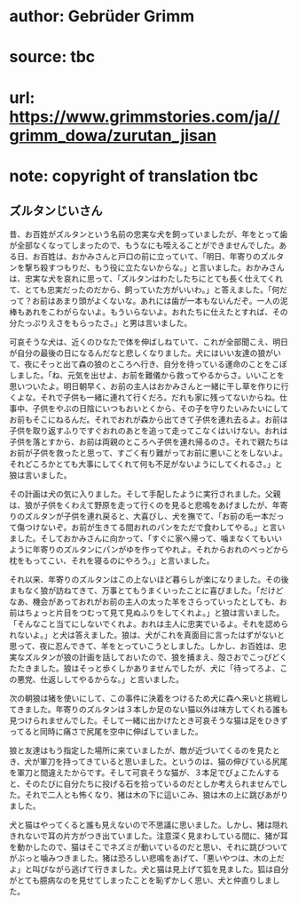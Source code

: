 # author: Gebrüder Grimm
# source: tbc
# url: https://www.grimmstories.com/ja//grimm_dowa/zurutan_jisan
# note: copyright of translation tbc

## ズルタンじいさん 

昔、お百姓がズルタンという名前の忠実な犬を飼っていましたが、年をとって歯が全部なくなってしまったので、もうなにも咥えることができませんでした。ある日、お百姓は、おかみさんと戸口の前に立っていて、「明日、年寄りのズルタンを撃ち殺すつもりだ、もう役に立たないからな。」と言いました。おかみさんは、忠実な犬を哀れに思って、「ズルタンはわたしたちにとても長く仕えてくれて、とても忠実だったのだから、飼っていた方がいいわ。」と答えました。「何だって？お前はあまり頭がよくないな。あれには歯が一本もないんだぞ。一人の泥棒もあれをこわがらないよ。もういらないよ。おれたちに仕えたとすれば、その分たっぷりえさをもらったさ。」と男は言いました。

可哀そうな犬は、近くのひなたで体を伸ばしねていて、これが全部聞こえ、明日が自分の最後の日になるんだなと悲しくなりました。犬にはいい友達の狼がいて、夜にそっと出て森の狼のところへ行き、自分を待っている運命のことをこぼしました。「ね、元気を出せよ、お前を難儀から救ってやるからさ。いいことを思いついたよ。明日朝早く、お前の主人はおかみさんと一緒に干し草を作りに行くよな。それで子供も一緒に連れて行くだろ。だれも家に残ってないからね。仕事中、子供をやぶの日陰にいつもおいとくから、その子を守りたいみたいにしてお前もそこにねるんだ。それでおれが森から出てきて子供を連れ去るよ。お前は子供を取り返すふりですぐおれのあとを追って走ってこなくはいけない。おれは子供を落とすから、お前は両親のところへ子供を連れ帰るのさ。それで親たちはお前が子供を救ったと思って、すごく有り難がってお前に悪いことをしないよ。それどころかとても大事にしてくれて何も不足がないようにしてくれるさ。」と狼は言いました。

その計画は犬の気に入りました。そして手配したように実行されました。父親は、狼が子供をくわえて野原を走って行くのを見ると悲鳴をあげましたが、年寄りのズルタンが子供を連れ戻ると、大喜びし、犬を撫でて、「お前の毛一本だって傷つけないぞ。お前が生きてる間おれのパンをただで食わしてやる。」と言いました。そしておかみさんに向かって、「すぐに家へ帰って、噛まなくてもいいように年寄りのズルタンにパンがゆを作ってやれよ。それからおれのべっどから枕をもってこい、それを寝るのにやろう。」と言いました。

それ以来、年寄りのズルタンはこの上ないほど暮らしが楽になりました。その後まもなく狼が訪ねてきて、万事とてもうまくいったことに喜びました。「だけどなあ、機会があっておれがお前の主人の太った羊をさらっていったとしても、お前はちょっと片目をつむって見て見ぬふりをしてくれよ。」と狼は言いました。「そんなこと当てにしないでくれよ。おれは主人に忠実でいるよ。それを認められないよ。」と犬は答えました。狼は、犬がこれを真面目に言ったはずがないと思って、夜に忍んできて、羊をとっていこうとしました。しかし、お百姓は、忠実なズルタンが狼の計画を話しておいたので、狼を捕まえ、殻さおでこっぴどくたたきました。狼はそっと歩くしかありませんでしたが、犬に「待ってろよ、この悪党、仕返ししてやるからな。」と言いました。

次の朝狼は猪を使いにして、この事件に決着をつけるため犬に森へ来いと挑戦してきました。年寄りのズルタンは３本しか足のない猫以外は味方してくれる誰も見つけられませんでした。そして一緒に出かけたとき可哀そうな猫は足をひきずってると同時に痛さで尻尾を空中に伸ばしていました。

狼と友達はもう指定した場所に来ていましたが、敵が近づいてくるのを見たとき、犬が軍刀を持ってきていると思いました。というのは、猫の伸びている尻尾を軍刀と間違えたからです。そして可哀そうな猫が、３本足でぴょこたんすると、そのたびに自分たちに投げる石を拾っているのだとしか考えられませんでした。それで二人とも怖くなり、猪は木の下に這いこみ、狼は木の上に跳びあがりました。

犬と猫はやってくると誰も見えないので不思議に思いました。しかし、猪は隠れきれないで耳の片方がつき出ていました。注意深く見まわしている間に、猪が耳を動かしたので、猫はそこでネズミが動いているのだと思い、それに跳びついてがぶっと噛みつきました。猪は恐ろしい悲鳴をあげて、「悪いやつは、木の上だよ」と叫びながら逃げて行きました。犬と猫は見上げて狐を見ました。狐は自分がとても臆病なのを見せてしまったことを恥ずかしく思い、犬と仲直りしました。
